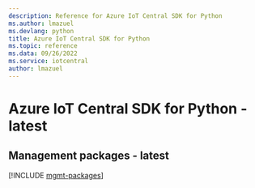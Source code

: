 ```yaml
---
description: Reference for Azure IoT Central SDK for Python
ms.author: lmazuel
ms.devlang: python
title: Azure IoT Central SDK for Python
ms.topic: reference
ms.data: 09/26/2022
ms.service: iotcentral
author: lmazuel
---
```

# Azure IoT Central SDK for Python - latest

## Management packages - latest
[!INCLUDE [mgmt-packages](iot-central-mgmt-index.md)]